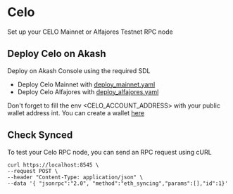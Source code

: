# Celo
Set up your CELO Mainnet or Alfajores Testnet RPC node

## Deploy Celo on Akash
Deploy on Akash Console using the required SDL
- Deploy Celo Mainnet with [deploy_mainnet.yaml](https://github.com/astithecat/awesome-akash/blob/celo/celo/deploy_mainnet.yaml)
- Deploy Celo Alfajores with [deploy_alfajores.yaml](https://github.com/astithecat/awesome-akash/blob/celo/celo/deploy_alfajores.yaml)

Don't forget to fill the env <CELO_ACCOUNT_ADDRESS> with your public wallet address int. You can create a wallet [here](https://celowallet.app/setup)

## Check Synced
To test your Celo RPC node, you can send an RPC request using cURL
```
curl https://localhost:8545 \
--request POST \
--header "Content-Type: application/json" \
--data '{ "jsonrpc":"2.0", "method":"eth_syncing","params":[],"id":1}'
```
